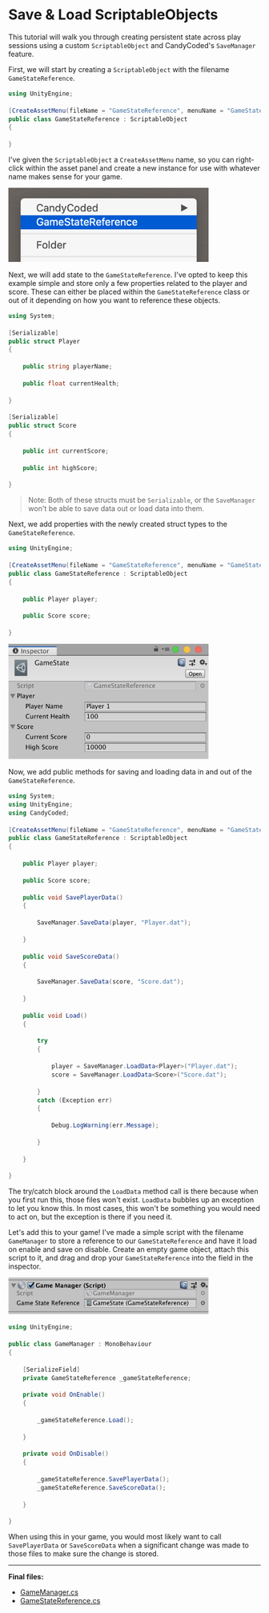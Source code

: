 # Save & Load ScriptableObjects

This tutorial will walk you through creating persistent state across play sessions using a custom `ScriptableObject` and CandyCoded's `SaveManager` feature.

First, we will start by creating a `ScriptableObject` with the filename `GameStateReference`.

```csharp
using UnityEngine;

[CreateAssetMenu(fileName = "GameStateReference", menuName = "GameStateReference")]
public class GameStateReference : ScriptableObject
{

}
```

I've given the `ScriptableObject` a `CreateAssetMenu` name, so you can right-click within the asset panel and create a new instance for use with whatever name makes sense for your game.

<img src="Screenshots/CreateAssetMenu.png" width="400">

Next, we will add state to the `GameStateReference`. I've opted to keep this example simple and store only a few properties related to the player and score. These can either be placed within the `GameStateReference` class or out of it depending on how you want to reference these objects.

```csharp
using System;

[Serializable]
public struct Player
{

    public string playerName;

    public float currentHealth;

}

[Serializable]
public struct Score
{

    public int currentScore;

    public int highScore;

}
```

> Note: Both of these structs must be `Serializable`, or the `SaveManager` won't be able to save data out or load data into them.

Next, we add properties with the newly created struct types to the `GameStateReference`.

```csharp
using UnityEngine;

[CreateAssetMenu(fileName = "GameStateReference", menuName = "GameStateReference")]
public class GameStateReference : ScriptableObject
{

    public Player player;

    public Score score;

}
```

<img src="Screenshots/GameStateReference.png" width="400">

Now, we add public methods for saving and loading data in and out of the `GameStateReference`.

```csharp
using System;
using UnityEngine;
using CandyCoded;

[CreateAssetMenu(fileName = "GameStateReference", menuName = "GameStateReference")]
public class GameStateReference : ScriptableObject
{

    public Player player;

    public Score score;

    public void SavePlayerData()
    {

        SaveManager.SaveData(player, "Player.dat");

    }

    public void SaveScoreData()
    {

        SaveManager.SaveData(score, "Score.dat");

    }

    public void Load()
    {

        try
        {

            player = SaveManager.LoadData<Player>("Player.dat");
            score = SaveManager.LoadData<Score>("Score.dat");

        }
        catch (Exception err)
        {

            Debug.LogWarning(err.Message);

        }

    }

}
```

The try/catch block around the `LoadData` method call is there because when you first run this, those files won't exist. `LoadData` bubbles up an exception to let you know this. In most cases, this won't be something you would need to act on, but the exception is there if you need it.

Let's add this to your game! I've made a simple script with the filename `GameManager` to store a reference to our `GameStateReference` and have it load on enable and save on disable. Create an empty game object, attach this script to it, and drag and drop your `GameStateReference` into the field in the inspector.

<img src="Screenshots/GameManager.png" width="400">

```csharp
using UnityEngine;

public class GameManager : MonoBehaviour
{

    [SerializeField]
    private GameStateReference _gameStateReference;

    private void OnEnable()
    {

        _gameStateReference.Load();

    }

    private void OnDisable()
    {

        _gameStateReference.SavePlayerData();
        _gameStateReference.SaveScoreData();

    }

}
```

When using this in your game, you would most likely want to call `SavePlayerData` or `SaveScoreData` when a significant change was made to those files to make sure the change is stored.

---

**Final files:**

- [GameManager.cs](Scripts/GameManager.cs)
- [GameStateReference.cs](Scripts/GameStateReference.cs)
